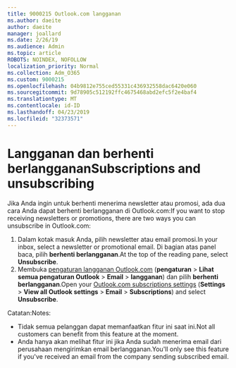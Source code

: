 ```yaml
---
title: 9000215 Outlook.com langganan
ms.author: daeite
author: daeite
manager: joallard
ms.date: 2/26/19
ms.audience: Admin
ms.topic: article
ROBOTS: NOINDEX, NOFOLLOW
localization_priority: Normal
ms.collection: Adm_O365
ms.custom: 9000215
ms.openlocfilehash: 04b9812e755ced55331c436932558dac6420e060
ms.sourcegitcommit: 9d78905c512192ffc4675468abd2efc5f2e4baf4
ms.translationtype: MT
ms.contentlocale: id-ID
ms.lasthandoff: 04/23/2019
ms.locfileid: "32373571"
---
```

# <a name="subscriptions-and-unsubscribing"></a><span data-ttu-id="24e57-102">Langganan dan berhenti berlangganan</span><span class="sxs-lookup"><span data-stu-id="24e57-102">Subscriptions and unsubscribing</span></span>

<span data-ttu-id="24e57-103">Jika Anda ingin untuk berhenti menerima newsletter atau promosi, ada dua cara Anda dapat berhenti berlangganan di Outlook.com:</span><span class="sxs-lookup"><span data-stu-id="24e57-103">If you want to stop receiving newsletters or promotions, there are two ways you can unsubscribe in Outlook.com:</span></span>

1. <span data-ttu-id="24e57-104">Dalam kotak masuk Anda, pilih newsletter atau email promosi.</span><span class="sxs-lookup"><span data-stu-id="24e57-104">In your inbox, select a newsletter or promotional email.</span></span> <span data-ttu-id="24e57-105">Di bagian atas panel baca, pilih **berhenti berlangganan**.</span><span class="sxs-lookup"><span data-stu-id="24e57-105">At the top of the reading pane, select **Unsubscribe**.</span></span>
2. <span data-ttu-id="24e57-106">Membuka [pengaturan langganan Outlook.com](https://outlook.live.com/mail/options/mail/brandsSubscriptions) (**pengaturan** > **Lihat semua pengaturan Outlook** > **Email** > **langganan**) dan pilih **berhenti berlangganan**.</span><span class="sxs-lookup"><span data-stu-id="24e57-106">Open your [Outlook.com subscriptions settings](https://outlook.live.com/mail/options/mail/brandsSubscriptions) (**Settings** > **View all Outlook settings** > **Email** > **Subscriptions**) and select **Unsubscribe**.</span></span>

<span data-ttu-id="24e57-107">Catatan:</span><span class="sxs-lookup"><span data-stu-id="24e57-107">Notes:</span></span>

- <span data-ttu-id="24e57-108">Tidak semua pelanggan dapat memanfaatkan fitur ini saat ini.</span><span class="sxs-lookup"><span data-stu-id="24e57-108">Not all customers can benefit from this feature at the moment.</span></span>
- <span data-ttu-id="24e57-109">Anda hanya akan melihat fitur ini jika Anda sudah menerima email dari perusahaan mengirimkan email berlangganan.</span><span class="sxs-lookup"><span data-stu-id="24e57-109">You'll only see this feature if you've received an email from the company sending subscribed email.</span></span>